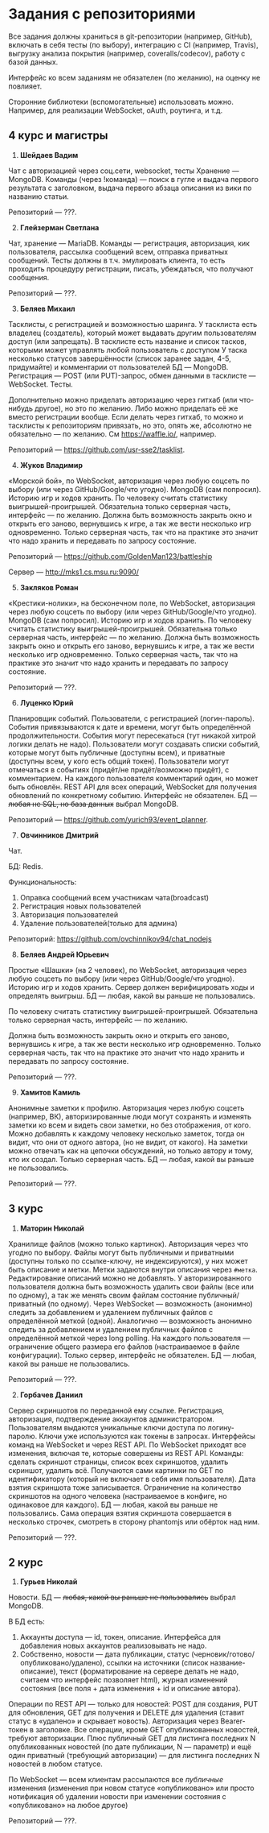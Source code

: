 # Задания с репозиториями

Все задания должны храниться в git-репозитории (например, GitHub), включать в себя тесты (по выбору), интеграцию с CI (например, Travis), выгрузку анализа покрытия (например, coveralls/codecov), работу с базой данных.

Интерфейс ко всем заданиям не обязателен (по желанию), на оценку не повлияет.

Сторонние библиотеки (вспомогательные) использовать можно. Например, для реализации WebSocket, oAuth, роутинга, и т.д.

## 4 курс и магистры
1. **Шейдаев Вадим**
 
 Чат с авторизацией через соц.сети, websocket, тесты
 Xранение — MongoDB.
 Команды (через !команда) — поиск в гугле и выдача первого результата с заголовком, выдача первого абзаца описания из вики по названию статьи.
 
 Репозиторий — ???.

2. **Глейзерман Светлана**
 
 Чат, хранение — MariaDB.
 Команды — регистрация, авторизация, кик пользователя, рассылка сообщений всем, отправка приватных сообщений.
 Тесты должны в т.ч. эмулировать клиента, то есть проходить процедуру регистрации, писать, убеждаться, что получают сообщения.
 
 Репозиторий — ???.

3. **Беляев Михаил**
 
 Тасклисты, с регистрацией и возможностью шаринга.
 У тасклиста есть владелец (создатель), который может выдавать другим пользователям доступ (или запрещать).
 В тасклисте есть название и список тасков, которыми может управлять любой пользователь с доступом
 У таска несколько статусов завершённости (список заранее задан, 4-5, придумайте) и комментарии от пользователей
 БД — MongoDB.
 Регистрация — POST (или PUT)-запрос, обмен данными в тасклисте — WebSocket. Тесты.

 Дополнительно можно приделать авторизацию через гитхаб (или что-нибудь другое), но это по желанию. Либо можно приделать её же вместо регистрации вообще.
 Если делать через гитхаб, то можно и тасклисты к репозиториям привязать, но это, опять же, абсолютно не обязательно — по желанию. См https://waffle.io/, например.
 
 Репозиторий — https://github.com/usr-sse2/tasklist.

4. **Жуков Владимир**
 
 «Морской бой», по WebSocket, авторизация через любую соцсеть по выбору (или через GitHub/Google/что угодно). MongoDB (сам попросил). Историю игр и ходов хранить.
 По человеку считать статистику выигрышей-проигрышей. Обязательна только серверная часть, интерфейс — по желанию.
 Должна быть возможность закрыть окно и открыть его заново, вернувшись к игре, а так же вести несколько игр одновременно.
 Только серверная часть, так что на практике это значит что надо хранить и передавать по запросу состояние.
 
 Репозиторий — https://github.com/GoldenMan123/battleship

 Сервер — http://mks1.cs.msu.ru:9090/

5. **Закляков Роман**
 
 «Крестики-нолики», на бесконечном поле, по WebSocket, авторизация через любую соцсеть по выбору (или через GitHub/Google/что угодно). MongoDB (сам попросил). Историю игр и ходов хранить.
 По человеку считать статистику выигрышей-проигрышей. Обязательна только серверная часть, интерфейс — по желанию.
 Должна быть возможность закрыть окно и открыть его заново, вернувшись к игре, а так же вести несколько игр одновременно.
 Только серверная часть, так что на практике это значит что надо хранить и передавать по запросу состояние.
 
 Репозиторий — ???.
 
6. **Луценко Юрий**

 Планировщик событий.
 Пользователи, с регистрацией (логин-пароль).
 События привязываются к дате и времени, могут быть определённой продолжительности. События могут пересекаться (тут никакой хитрой логики делать не надо).
 Пользователи могут создавать списки событий, которые могут быть публичные (доступны всем), и приватные (доступны всем, у кого есть общий токен).
 Пользователи могут отмечаться в событиях (придёт/не придёт/возможно придёт), с комментарием. На каждого пользователя комментарий один, но может быть обновлён.
 REST API для всех операций, WebSocket для получения обновлений по конкретному событию.
 Интерфейс не обязателен. БД — ~~любая не SQL, но база данных~~ выбрал MongoDB.
 
 Репозиторий — https://github.com/yurich93/event_planner.

7. **Овчинников Дмитрий**

 Чат.

 БД: Redis. 

 Функциональность:
  1. Оправка сообщений всем участникам чата(broadcast)
  2. Регистрация новых пользователей
  3. Авторизация пользователей
  4. Удаление пользователей(только для админа)

  Репозиторий: https://github.com/ovchinnikov94/chat_nodejs

8. **Беляев Андрей Юрьевич**
 
 Простые «Шашки» (на 2 человек), по WebSocket, авторизация через любую соцсеть по выбору (или через GitHub/Google/что угодно). Историю игр и ходов хранить. Сервер должен верифицировать ходы и определять выигрыш.
 БД — любая, какой вы раньше не пользовались.
 
 По человеку считать статистику выигрышей-проигрышей. Обязательна только серверная часть, интерфейс — по желанию.
 
 Должна быть возможность закрыть окно и открыть его заново, вернувшись к игре, а так же вести несколько игр одновременно.
 Только серверная часть, так что на практике это значит что надо хранить и передавать по запросу состояние.
 
 Репозиторий — ???.

9. **Хамитов Камиль**
 
 Анонимные заметки к профилю. Авторизация через любую соцсеть (например, ВК), авторизированные люди могут сохранять и изменять заметки ко всем и видеть свои заметки, но без отображения, от кого. Можно добавлять к каждому человеку несколько заметок, тогда он видит, что они от одного автора, (но не видит, от какого). На заметки можно отвечать как на цепочки обсуждений, но только автору и тому, кто их создал.
 Только серверная часть.
 БД — любая, какой вы раньше не пользовались.
 
 Репозиторий — ???.

## 3 курс
 1. **Маторин Николай**
 
 Хранилище файлов (можно только картинок). Авторизация через что угодно по выбору. 
 Файлы могут быть публичными и приватными (доступны только по ссылке-ключу, не индексируются), у них может быть описание и метки. Метки задаются внутри описания через `#метка`.
 Редактирование описаний можно не добавлять.
 У авторизированного пользователя должна быть возможность удалить свои файлы (все или по одному), а так же менять своим файлам состояние публичный/приватный (по одному).
 Через WebSocket — возможность (анонимно) следить за добавлением и удалением публичных файлов с определённой меткой (одной).
 Аналогично — возможность анонимно следить за добавлением и удалением публичных файлов с определённой меткой через long polling.
 На каждого пользователя — ограничение общего размера его файлов (настраиваемое в файле конфигурации).
 Только сервер, интерфейс не обязателен.
 БД — любая, какой вы раньше не пользовались.
 
 Репозиторий — ???.
 
 2. **Горбачев Даниил**
 
 Сервер скриншотов по переданной ему ссылке. Регистрация, авторизация, подтверждение аккаунтов администратором.
 Пользователям выдаются уникальные ключи доступа по логину-паролю. Ключи уже используются как токены в запросах.
 Интерфейсы команд на WebSocket и через REST API. По WebSocket приходят все изменения, включая те, которые совершены из REST API.
 Команды: сделать скриншот страницы, список всех скриншотов, удалить скриншот, удалить всё.
 Получаются сами картинки по GET по идентификатору (который не включает в себя имя пользователя).
 Дата взятия скриншота тоже записывается.
 Ограничение на количество скриншотов на одного человека (настраиваемое в конфиге, но одинаковое для каждого).
 БД — любая, какой вы раньше не пользовались.
 Сама операция взятия скриншота совершается в несколько строчек, смотреть в сторону phantomjs или обёрток над ним.
 
 Репозиторий — ???.
 

## 2 курс
 1. **Гурьев Николай**
  
  Новости. БД — ~~любая, какой вы раньше не пользовались~~ выбрал MongoDB.
  
  В БД есть:
  1. Аккаунты доступа — id, токен, описание. Интерфейса для добавления новых аккаунтов реализовывать не надо.
  2. Собственно, новости — дата публикации, статус (черновик/готово/опубликовано/удалено), ссылки на источники (список название-описание), текст (форматирование на сервере делать не надо, считаем что интерфейс позволяет html), журнал изменений состояния (все поля + дата изменения + id и описание автора).
 
  Операции по REST API — только для новостей: POST для создания, PUT для обновления, GET для получения и DELETE для удаления (ставит статус в «удалено» и скрывает новость). Авторизация через Bearer-токен в заголовке. Все операции, кроме GET опубликованных новостей, требуют авторизации. Плюс публичный GET для листинга последних N опубликованных новостей (по дате публикации, N — параметр) и ещё один приватный (требующий авторизации) — для листинга последних N новостей в любом статусе.
 
  По WebSocket — всем клиентам рассылаются все _публичные_ изменения (изменения при новом статусе «опубликовано» или просто нотификация об удалении новости при изменении состояния с «опубликовано» на любое другое)
  
 Репозиторий — ???.
